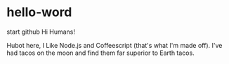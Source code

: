 # hello-word
start github
Hi Humans!

Hubot here, I Like Node.js and Coffeescript (that's what I'm made off).
I've had tacos on the moon and find them far superior to Earth tacos.
